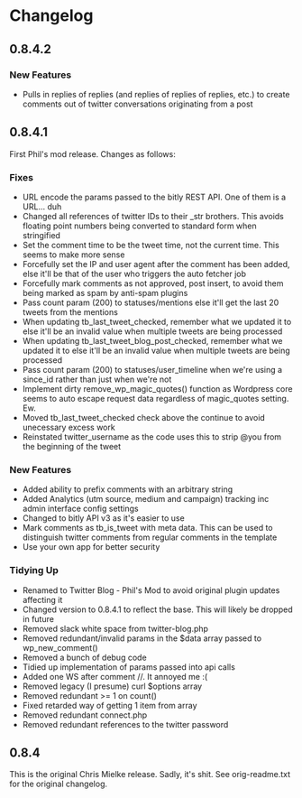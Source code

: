 Changelog
=========

0.8.4.2
-------

### New Features ###

* Pulls in replies of replies (and replies of replies of replies, etc.) to create comments out of twitter conversations originating from a post

0.8.4.1
-------

First Phil's mod release. Changes as follows:

### Fixes ###

* URL encode the params passed to the bitly REST API. One of them is a URL... duh
* Changed all references of twitter IDs to their _str brothers. This avoids floating point numbers being converted to standard form when stringified
* Set the comment time to be the tweet time, not the current time. This seems to make more sense
* Forcefully set the IP and user agent after the comment has been added, else it'll be that of the user who triggers the auto fetcher job
* Forcefully mark comments as not approved, post insert, to avoid them being marked as spam by anti-spam plugins
* Pass count param (200) to statuses/mentions else it'll get the last 20 tweets from the mentions
* When updating tb_last_tweet_checked, remember what we updated it to else it'll be an invalid value when multiple tweets are being processed
* When updating tb_last_tweet_blog_post_checked, remember what we updated it to else it'll be an invalid value when multiple tweets are being processed
* Pass count param (200) to statuses/user_timeline when we're using a since_id rather than just when we're not
* Implement dirty remove_wp_magic_quotes() function as Wordpress core seems to auto escape request data regardless of magic_quotes setting. Ew.
* Moved tb_last_tweet_checked check above the continue to avoid unecessary excess work
* Reinstated twitter_username as the code uses this to strip @you from the beginning of the tweet

### New Features ###

* Added ability to prefix comments with an arbitrary string
* Added Analytics (utm source, medium and campaign) tracking inc admin interface config settings
* Changed to bitly API v3 as it's easier to use
* Mark comments as tb_is_tweet with meta data. This can be used to distinguish twitter comments from regular comments in the template
* Use your own app for better security

### Tidying Up ###

* Renamed to Twitter Blog - Phil's Mod to avoid original plugin updates affecting it
* Changed version to 0.8.4.1 to reflect the base. This will likely be dropped in future
* Removed slack white space from twitter-blog.php
* Removed redundant/invalid params in the $data array passed to wp_new_comment()
* Removed a bunch of debug code
* Tidied up implementation of params passed into api calls
* Added one WS after comment //. It annoyed me :(
* Removed legacy (I presume) curl $options array
* Removed redundant >= 1 on count()
* Fixed retarded way of getting 1 item from array
* Removed redundant connect.php
* Removed redundant references to the twitter password

0.8.4
-----

This is the original Chris Mielke release. Sadly, it's shit. See orig-readme.txt for the original changelog.
